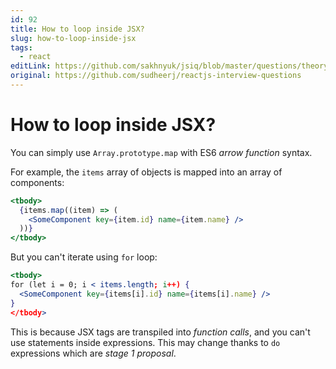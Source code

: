 ```yaml
---
id: 92
title: How to loop inside JSX?
slug: how-to-loop-inside-jsx
tags:
  - react
editLink: https://github.com/sakhnyuk/jsiq/blob/master/questions/theory/react/92.md
original: https://github.com/sudheerj/reactjs-interview-questions
---
```


# How to loop inside JSX?

You can simply use `Array.prototype.map` with ES6 _arrow function_ syntax.

For example, the `items` array of objects is mapped into an array of components:

```jsx
<tbody>
  {items.map((item) => (
    <SomeComponent key={item.id} name={item.name} />
  ))}
</tbody>
```

But you can't iterate using `for` loop:

```jsx
<tbody>
for (let i = 0; i < items.length; i++) {
  <SomeComponent key={items[i].id} name={items[i].name} />
}
</tbody>
```

This is because JSX tags are transpiled into _function calls_, and you can't use statements inside expressions. This may change thanks to `do` expressions which are _stage 1 proposal_.